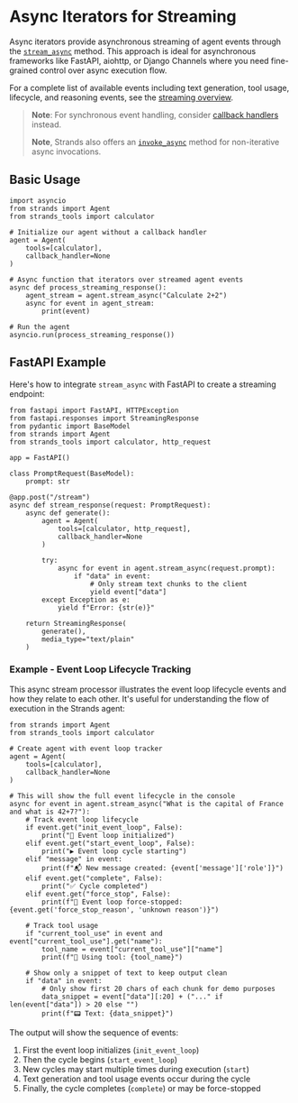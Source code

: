 # Async Iterators for Streaming

Async iterators provide asynchronous streaming of agent events through the [`stream_async`](../../../../api-reference/agent/#strands.agent.agent.Agent.stream_async) method. This approach is ideal for asynchronous frameworks like FastAPI, aiohttp, or Django Channels where you need fine-grained control over async execution flow.

For a complete list of available events including text generation, tool usage, lifecycle, and reasoning events, see the [streaming overview](../overview/#event-types).

> **Note**: For synchronous event handling, consider [callback handlers](../callback-handlers/) instead.
>
> **Note**, Strands also offers an [`invoke_async`](../../../../api-reference/agent/#strands.agent.agent.Agent.invoke_async) method for non-iterative async invocations.

## Basic Usage

```
import asyncio
from strands import Agent
from strands_tools import calculator

# Initialize our agent without a callback handler
agent = Agent(
    tools=[calculator],
    callback_handler=None
)

# Async function that iterators over streamed agent events
async def process_streaming_response():
    agent_stream = agent.stream_async("Calculate 2+2")
    async for event in agent_stream:
        print(event)

# Run the agent
asyncio.run(process_streaming_response())
```

## FastAPI Example

Here's how to integrate `stream_async` with FastAPI to create a streaming endpoint:

```
from fastapi import FastAPI, HTTPException
from fastapi.responses import StreamingResponse
from pydantic import BaseModel
from strands import Agent
from strands_tools import calculator, http_request

app = FastAPI()

class PromptRequest(BaseModel):
    prompt: str

@app.post("/stream")
async def stream_response(request: PromptRequest):
    async def generate():
        agent = Agent(
            tools=[calculator, http_request],
            callback_handler=None
        )

        try:
            async for event in agent.stream_async(request.prompt):
                if "data" in event:
                    # Only stream text chunks to the client
                    yield event["data"]
        except Exception as e:
            yield f"Error: {str(e)}"

    return StreamingResponse(
        generate(),
        media_type="text/plain"
    )
```

### Example - Event Loop Lifecycle Tracking

This async stream processor illustrates the event loop lifecycle events and how they relate to each other. It's useful for understanding the flow of execution in the Strands agent:

```
from strands import Agent
from strands_tools import calculator

# Create agent with event loop tracker
agent = Agent(
    tools=[calculator],
    callback_handler=None
)

# This will show the full event lifecycle in the console
async for event in agent.stream_async("What is the capital of France and what is 42+7?"):
    # Track event loop lifecycle
    if event.get("init_event_loop", False):
        print("🔄 Event loop initialized")
    elif event.get("start_event_loop", False):
        print("▶️ Event loop cycle starting")
    elif "message" in event:
        print(f"📬 New message created: {event['message']['role']}")
    elif event.get("complete", False):
        print("✅ Cycle completed")
    elif event.get("force_stop", False):
        print(f"🛑 Event loop force-stopped: {event.get('force_stop_reason', 'unknown reason')}")

    # Track tool usage
    if "current_tool_use" in event and event["current_tool_use"].get("name"):
        tool_name = event["current_tool_use"]["name"]
        print(f"🔧 Using tool: {tool_name}")

    # Show only a snippet of text to keep output clean
    if "data" in event:
        # Only show first 20 chars of each chunk for demo purposes
        data_snippet = event["data"][:20] + ("..." if len(event["data"]) > 20 else "")
        print(f"📟 Text: {data_snippet}")
```

The output will show the sequence of events:

1. First the event loop initializes (`init_event_loop`)
1. Then the cycle begins (`start_event_loop`)
1. New cycles may start multiple times during execution (`start`)
1. Text generation and tool usage events occur during the cycle
1. Finally, the cycle completes (`complete`) or may be force-stopped

